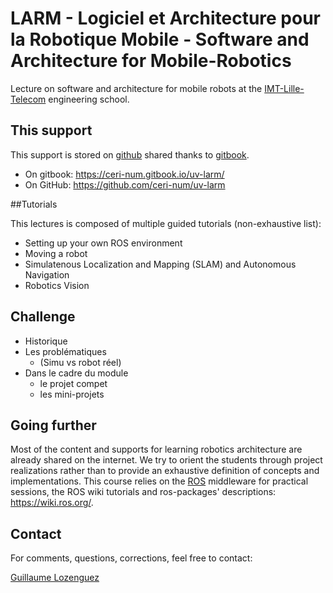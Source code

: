 # LARM - Logiciel et Architecture pour la Robotique Mobile - Software and Architecture for Mobile-Robotics

Lecture on software and architecture for mobile robots at the [IMT-Lille-Telecom](http://www.imt-lille-douai.fr) engineering school.

## This support

This support is stored on [github](https://github.com) shared thanks to [gitbook](https://www.gitbook.com).

  - On gitbook: <https://ceri-num.gitbook.io/uv-larm/>
  - On GitHub: <https://github.com/ceri-num/uv-larm>

##Tutorials

This lectures is composed of multiple guided tutorials (non-exhaustive list): 

* Setting up your own ROS environment
* Moving a robot
* Simulatenous Localization and Mapping (SLAM) and Autonomous Navigation
* Robotics Vision 

## Challenge

- Historique
- Les problématiques
  * (Simu vs robot réel)
- Dans le cadre du module
  * le projet compet
  * les mini-projets

## Going further

Most of the content and supports for learning robotics architecture are already shared on the internet. We try to orient the students through project realizations rather than to provide an exhaustive definition of concepts and implementations.
This course relies on the [ROS](http://www.ros.org/) middleware for practical sessions, the ROS wiki tutorials and ros-packages' descriptions: <https://wiki.ros.org/>.

## Contact

For comments, questions, corrections, feel free to contact:

[Guillaume Lozenguez](mailto://guillaume.lozenguez@imt-lille-douai.fr)

